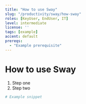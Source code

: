 ```yaml
---
title: "How to use Sway"
slug: "/productivity/sway/how-sway"
roles: [KeyUser, EndUser, IT]
level: intermediate
license: ''
tags: [example]
accent: default
prereqs:
  - "Example prerequisite"
---
```


# How to use Sway

1. Step one
2. Step two

```powershell
# Example snippet
```
